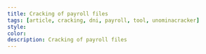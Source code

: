 ```yaml
---
title: Cracking of payroll files
tags: [article, cracking, dni, payroll, tool, unominacracker]
style: 
color: 
description: Cracking of payroll files
---
```


